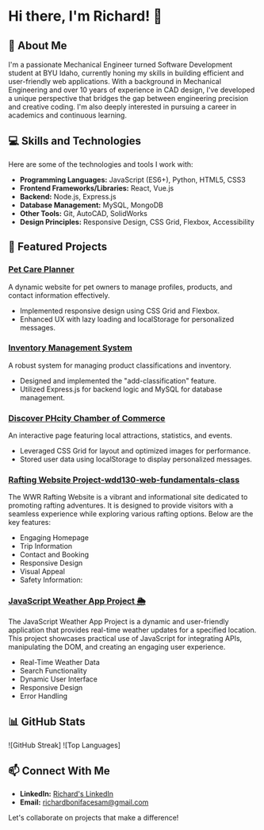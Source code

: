 # Hi there, I'm Richard! 👋

## 🌟 About Me
I'm a passionate Mechanical Engineer turned Software Development student at BYU Idaho, currently honing my skills in building efficient and user-friendly web applications. With a background in Mechanical Engineering and over 10 years of experience in CAD design, I've developed a unique perspective that bridges the gap between engineering precision and creative coding. I'm also deeply interested in pursuing a career in academics and continuous learning.

## 💻 Skills and Technologies
Here are some of the technologies and tools I work with:

- **Programming Languages:** JavaScript (ES6+), Python, HTML5, CSS3
- **Frontend Frameworks/Libraries:** React, Vue.js
- **Backend:** Node.js, Express.js
- **Database Management:** MySQL, MongoDB
- **Other Tools:** Git, AutoCAD, SolidWorks
- **Design Principles:** Responsive Design, CSS Grid, Flexbox, Accessibility

## 📂 Featured Projects
### [Pet Care Planner](https://github.com/your-repo/pet-care-planner)
A dynamic website for pet owners to manage profiles, products, and contact information effectively.
- Implemented responsive design using CSS Grid and Flexbox.
- Enhanced UX with lazy loading and localStorage for personalized messages.

### [Inventory Management System](https://github.com/your-repo/inventory-system)
A robust system for managing product classifications and inventory.
- Designed and implemented the "add-classification" feature.
- Utilized Express.js for backend logic and MySQL for database management.

### [Discover PHcity Chamber of Commerce](https://github.com/your-repo/phcity-discover)
An interactive page featuring local attractions, statistics, and events.
- Leveraged CSS Grid for layout and optimized images for performance.
- Stored user data using localStorage to display personalized messages.

### [Rafting Website Project-wdd130-web-fundamentals-class](https://richardbsam.github.io/wdd130-web-fundamentals-class/wwr)
The WWR Rafting Website is a vibrant and informational site dedicated to promoting rafting adventures. It is designed to provide visitors with a seamless experience while exploring various rafting options. Below are the key features:
- Engaging Homepage
- Trip Information
- Contact and Booking
- Responsive Design
- Visual Appeal
- Safety Information:

### [JavaScript Weather App Project 🌦️](https://richardbsam.github.io/cse121b-javascript-language-class-project/)
The JavaScript Weather App Project is a dynamic and user-friendly application that provides real-time weather updates for a specified location. This project showcases practical use of JavaScript for integrating APIs, manipulating the DOM, and creating an engaging user experience.
- Real-Time Weather Data
- Search Functionality
- Dynamic User Interface
- Responsive Design
- Error Handling

## 📊 GitHub Stats
![GitHub Streak]
![Top Languages]

## 📫 Connect With Me
- **LinkedIn:** [Richard's LinkedIn](https://www.linkedin.com/in/richard-sam-99ba306a)
- **Email:** [richardbonifacesam@gmail.com](mailto:richardbonifacesam@gmail.com)

Let's collaborate on projects that make a difference!
